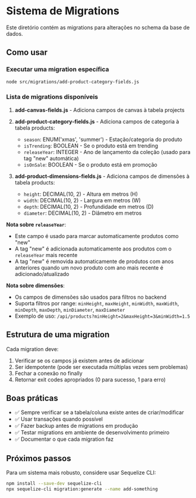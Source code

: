 # Sistema de Migrations

Este diretório contém as migrations para alterações no schema da base de dados.

## Como usar

### Executar uma migration específica

```bash
node src/migrations/add-product-category-fields.js
```

### Lista de migrations disponíveis

1. **add-canvas-fields.js** - Adiciona campos de canvas à tabela projects
2. **add-product-category-fields.js** - Adiciona campos de categoria à tabela products:
   - `season`: ENUM('xmas', 'summer') - Estação/categoria do produto
   - `isTrending`: BOOLEAN - Se o produto está em trending
   - `releaseYear`: INTEGER - Ano de lançamento da coleção (usado para tag "new" automática)
   - `isOnSale`: BOOLEAN - Se o produto está em promoção

3. **add-product-dimensions-fields.js** - Adiciona campos de dimensões à tabela products:
   - `height`: DECIMAL(10, 2) - Altura em metros (H)
   - `width`: DECIMAL(10, 2) - Largura em metros (W)
   - `depth`: DECIMAL(10, 2) - Profundidade em metros (D)
   - `diameter`: DECIMAL(10, 2) - Diâmetro em metros

**Nota sobre `releaseYear`**: 
- Este campo é usado para marcar automaticamente produtos como "new"
- A tag "new" é adicionada automaticamente aos produtos com o `releaseYear` mais recente
- A tag "new" é removida automaticamente de produtos com anos anteriores quando um novo produto com ano mais recente é adicionado/atualizado

**Nota sobre dimensões**:
- Os campos de dimensões são usados para filtros no backend
- Suporta filtros por range: `minHeight`, `maxHeight`, `minWidth`, `maxWidth`, `minDepth`, `maxDepth`, `minDiameter`, `maxDiameter`
- Exemplo de uso: `/api/products?minHeight=2&maxHeight=3&minWidth=1.5`

## Estrutura de uma migration

Cada migration deve:
1. Verificar se os campos já existem antes de adicionar
2. Ser idempotente (pode ser executada múltiplas vezes sem problemas)
3. Fechar a conexão no finally
4. Retornar exit codes apropriados (0 para sucesso, 1 para erro)

## Boas práticas

- ✅ Sempre verificar se a tabela/coluna existe antes de criar/modificar
- ✅ Usar transações quando possível
- ✅ Fazer backup antes de migrations em produção
- ✅ Testar migrations em ambiente de desenvolvimento primeiro
- ✅ Documentar o que cada migration faz

## Próximos passos

Para um sistema mais robusto, considere usar Sequelize CLI:
```bash
npm install --save-dev sequelize-cli
npx sequelize-cli migration:generate --name add-something
```

